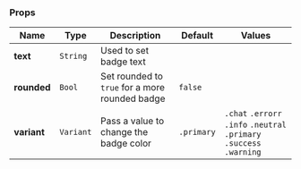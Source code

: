 ### Props
| Name | Type | Description | Default | Values |
| --- | ----------- | --------- | --------- | --------- |
| **text** | `String` | Used to set badge text |  |  |
| **rounded** | `Bool` | Set rounded to `true` for a more rounded badge | `false` |  |
| **variant** | `Variant` | Pass a value to change the badge color | `.primary` | `.chat` `.errorr` `.info` `.neutral` `.primary` `.success` `.warning` |
